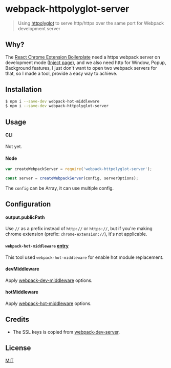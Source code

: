 # webpack-httpolyglot-server

> Using [httpolyglot](https://github.com/mscdex/httpolyglot) to serve http/https over the same port for Webpack development server

## Why?

The [React Chrome Extension Boilerplate](https://github.com/jhen0409/react-chrome-extension-boilerplate)  need a https webpack server on development mode ([Inject page](https://github.com/jhen0409/react-chrome-extension-boilerplate#development)), and we also need http for Window, Popup, Background features, I just don't want to open two webpack servers for that, so I made a tool, provide a easy way to achieve.

## Installation

```bash
$ npm i --save-dev webpack-hot-middleware
$ npm i --save-dev webpack-httpolyglot-server
```

## Usage

#### CLI

Not yet.

#### Node

```js
var createWebpackServer = require('webpack-httpolyglot-server');

const server = createWebpackServer(config, serverOptions);
```

The `config` can be Array, it can use multiple config.

## Configuration

#### output.publicPath

Use `//` as a prefix instead of `http://` or `https://`, but if you're making chrome extension (prefix: `chrome-extension://`), it's not applicable.

#### `webpack-hot-middleware` [entry](https://github.com/glenjamin/webpack-hot-middleware#config)

This tool used `webpack-hot-middleware` for enable hot module replacement.

#### devMiddleware

Apply [webpack-dev-middleware](https://github.com/webpack/webpack-dev-middleware) options.

#### hotMiddleware

Apply [webpack-hot-middleware](https://github.com/glenjamin/webpack-hot-middleware) options.

## Credits

* The SSL keys is copied from [webpack-dev-server](https://github.com/webpack/webpack-dev-server/tree/master/ssl).

## License

[MIT](LICENSE.md)
